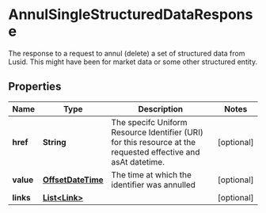 

# AnnulSingleStructuredDataResponse

The response to a request to annul (delete) a set of structured data from Lusid. This might have been for market data or some other structured entity.
## Properties

Name | Type | Description | Notes
------------ | ------------- | ------------- | -------------
**href** | **String** | The specifc Uniform Resource Identifier (URI) for this resource at the requested effective and asAt datetime. |  [optional]
**value** | [**OffsetDateTime**](OffsetDateTime.md) | The time at which the identifier was annulled |  [optional]
**links** | [**List&lt;Link&gt;**](Link.md) |  |  [optional]



